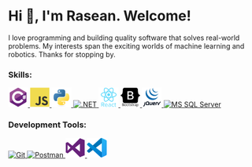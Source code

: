<h1>Hi 👋, I'm Rasean. Welcome!</h1>
<p>I love programming and building quality software that solves real-world problems. My interests span the exciting worlds of machine learning and robotics. Thanks for stopping by.</p>

<h3>Skills:</h3>
<p>
   <a href="https://www.w3schools.com/cs/" target="_blank" rel="noreferrer">
      <img src="https://raw.githubusercontent.com/devicons/devicon/master/icons/csharp/csharp-original.svg" alt="C#" width="40" height="40"/>
   </a>
   <a href="https://developer.mozilla.org/en-US/docs/Web/JavaScript" target="_blank" rel="noreferrer">
      <img src="https://raw.githubusercontent.com/devicons/devicon/master/icons/javascript/javascript-original.svg" alt="JavaScript" width="40" height="40"/>
   </a>
   <a href="https://www.python.org" target="_blank" rel="noreferrer">
      <img src="https://raw.githubusercontent.com/devicons/devicon/master/icons/python/python-original.svg" alt="Python" width="40" height="40"/>
   </a>
   <a href="https://dotnet.microsoft.com/" target="_blank" rel="noreferrer">
      <img src="https://cdn.jsdelivr.net/gh/devicons/devicon/icons/dot-net/dot-net-plain-wordmark.svg" alt=".NET" width="40" height="40"/>
   </a>
   <a href="https://reactjs.org/" target="_blank" rel="noreferrer">
      <img src="https://raw.githubusercontent.com/devicons/devicon/master/icons/react/react-original-wordmark.svg" alt="React" width="40" height="40"/>
   </a>
   <a href="https://getbootstrap.com" target="_blank" rel="noreferrer">
      <img src="https://raw.githubusercontent.com/devicons/devicon/master/icons/bootstrap/bootstrap-plain-wordmark.svg" alt="Bootstrap" width="40" height="40"/>
   </a>
   <a href="https://jquery.com/" target="_blank" rel="noreferrer">
      <img src="https://raw.githubusercontent.com/devicons/devicon/master/icons/jquery/jquery-original-wordmark.svg" alt="jQuery" width="40" height="40"/>
   </a>
   <a href="https://www.microsoft.com/en-us/sql-server" target="_blank" rel="noreferrer">
      <img src="https://www.svgrepo.com/show/303229/microsoft-sql-server-logo.svg" alt="MS SQL Server" width="40" height="40"/>
   </a>
</p>

<h3>Development Tools:</h3>
<p>
   <a href="https://git-scm.com/" target="_blank" rel="noreferrer">
      <img src="https://www.vectorlogo.zone/logos/git-scm/git-scm-icon.svg" alt="Git" width="40" height="40"/>
   </a>
   <a href="https://postman.com" target="_blank" rel="noreferrer">
      <img src="https://www.vectorlogo.zone/logos/getpostman/getpostman-icon.svg" alt="Postman" width="40" height="40"/>
   </a>
   <a href="https://visualstudio.microsoft.com/" target="_blank" rel="noreferrer">
      <img src="https://raw.githubusercontent.com/devicons/devicon/master/icons/visualstudio/visualstudio-plain.svg" alt="Visual Studio" width="40" height="40"/>
   </a>
   
   <a href="https://code.visualstudio.com/" target="_blank" rel="noreferrer">
      <img src="https://raw.githubusercontent.com/devicons/devicon/master/icons/vscode/vscode-original.svg" alt="Visual Studio Code" width="40" height="40"/>
   </a>
</p>
